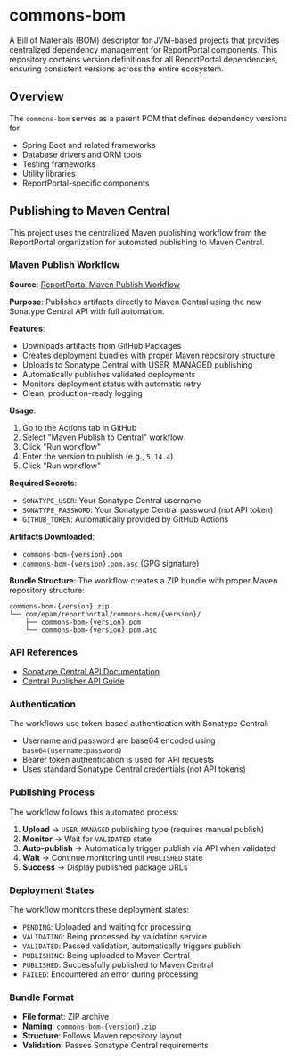# commons-bom

A Bill of Materials (BOM) descriptor for JVM-based projects that provides centralized dependency management for ReportPortal components. This repository contains version definitions for all ReportPortal dependencies, ensuring consistent versions across the entire ecosystem.

## Overview

The `commons-bom` serves as a parent POM that defines dependency versions for:
- Spring Boot and related frameworks
- Database drivers and ORM tools
- Testing frameworks
- Utility libraries
- ReportPortal-specific components

## Publishing to Maven Central

This project uses the centralized Maven publishing workflow from the ReportPortal organization for automated publishing to Maven Central.

### Maven Publish Workflow

**Source**: [ReportPortal Maven Publish Workflow](https://github.com/reportportal/.github/blob/main/.github/workflows/maven-publish.yml)

**Purpose**: Publishes artifacts directly to Maven Central using the new Sonatype Central API with full automation.

**Features**:
- Downloads artifacts from GitHub Packages
- Creates deployment bundles with proper Maven repository structure
- Uploads to Sonatype Central with USER_MANAGED publishing
- Automatically publishes validated deployments
- Monitors deployment status with automatic retry
- Clean, production-ready logging

**Usage**:
1. Go to the Actions tab in GitHub
2. Select "Maven Publish to Central" workflow
3. Click "Run workflow"
4. Enter the version to publish (e.g., `5.14.4`)
5. Click "Run workflow"

**Required Secrets**:
- `SONATYPE_USER`: Your Sonatype Central username
- `SONATYPE_PASSWORD`: Your Sonatype Central password (not API token)
- `GITHUB_TOKEN`: Automatically provided by GitHub Actions

**Artifacts Downloaded**:
- `commons-bom-{version}.pom`
- `commons-bom-{version}.pom.asc` (GPG signature)

**Bundle Structure**:
The workflow creates a ZIP bundle with proper Maven repository structure:
```
commons-bom-{version}.zip
└── com/epam/reportportal/commons-bom/{version}/
    ├── commons-bom-{version}.pom
    └── commons-bom-{version}.pom.asc
```

### API References

- [Sonatype Central API Documentation](https://central.sonatype.com/api-doc)
- [Central Publisher API Guide](https://central.sonatype.org/publish/publish-portal-api/)

### Authentication

The workflows use token-based authentication with Sonatype Central:
- Username and password are base64 encoded using `base64(username:password)`
- Bearer token authentication is used for API requests
- Uses standard Sonatype Central credentials (not API tokens)

### Publishing Process

The workflow follows this automated process:

1. **Upload** → `USER_MANAGED` publishing type (requires manual publish)
2. **Monitor** → Wait for `VALIDATED` state
3. **Auto-publish** → Automatically trigger publish via API when validated
4. **Wait** → Continue monitoring until `PUBLISHED` state
5. **Success** → Display published package URLs

### Deployment States

The workflow monitors these deployment states:
- `PENDING`: Uploaded and waiting for processing
- `VALIDATING`: Being processed by validation service
- `VALIDATED`: Passed validation, automatically triggers publish
- `PUBLISHING`: Being uploaded to Maven Central
- `PUBLISHED`: Successfully published to Maven Central
- `FAILED`: Encountered an error during processing

### Bundle Format

- **File format**: ZIP archive
- **Naming**: `commons-bom-{version}.zip`
- **Structure**: Follows Maven repository layout
- **Validation**: Passes Sonatype Central requirements
